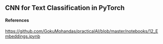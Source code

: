 ## CNN for Text Classification in PyTorch

#### References
https://github.com/GokuMohandas/practicalAI/blob/master/notebooks/12_Embeddings.ipynb
